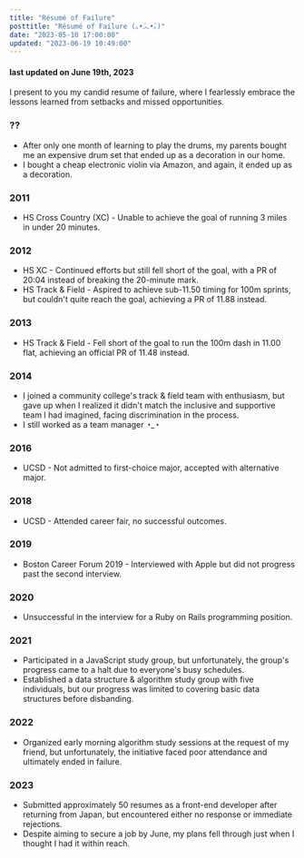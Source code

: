 ```yaml
---
title: "Résumé of Failure"
posttitle: "Résumé of Failure (｡•́︿•̀｡)"
date: "2023-05-10 17:00:00"
updated: "2023-06-19 10:49:00"
---
```


#### last updated on June 19th, 2023

I present to you my candid resume of failure, where I fearlessly embrace the lessons learned from setbacks and missed opportunities.

### ??

- After only one month of learning to play the drums, my parents bought me an expensive drum set that ended up as a decoration in our home.
- I bought a cheap electronic violin via Amazon, and again, it ended up as a decoration.

### 2011

- HS Cross Country (XC) - Unable to achieve the goal of running 3 miles in under 20 minutes.

### 2012

- HS XC - Continued efforts but still fell short of the goal, with a PR of 20:04 instead of breaking the 20-minute mark.
- HS Track & Field - Aspired to achieve sub-11.50 timing for 100m sprints, but couldn't quite reach the goal, achieving a PR of 11.88 instead.

### 2013

- HS Track & Field - Fell short of the goal to run the 100m dash in 11.00 flat, achieving an official PR of 11.48 instead.

### 2014

- I joined a community college's track & field team with enthusiasm, but gave up when I realized it didn't match the inclusive and supportive team I had imagined, facing discrimination in the process.
- I still worked as a team manager ◔_◔

### 2016

- UCSD - Not admitted to first-choice major, accepted with alternative major.

### 2018

- UCSD - Attended career fair, no successful outcomes.

### 2019

- Boston Career Forum 2019 - Interviewed with Apple but did not progress past the second interview.

### 2020

- Unsuccessful in the interview for a Ruby on Rails programming position.

### 2021

- Participated in a JavaScript study group, but unfortunately, the group's progress came to a halt due to everyone's busy schedules.
- Established a data structure & algorithm study group with five individuals, but our progress was limited to covering basic data structures before disbanding.

### 2022

- Organized early morning algorithm study sessions at the request of my friend, but unfortunately, the initiative faced poor attendance and ultimately ended in failure.

### 2023

- Submitted approximately 50 resumes as a front-end developer after returning from Japan, but encountered either no response or immediate rejections.
- Despite aiming to secure a job by June, my plans fell through just when I thought I had it within reach.
